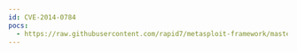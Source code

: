 ```yaml
---
id: CVE-2014-0784
pocs:
  - https://raw.githubusercontent.com/rapid7/metasploit-framework/master/modules/exploits/windows/scada/yokogawa_bkbcopyd_bof.rb
---
```

